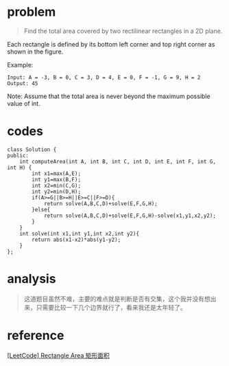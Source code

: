 # problem
> Find the total area covered by two rectilinear rectangles in a 2D plane.

Each rectangle is defined by its bottom left corner and top right corner as shown in the figure.

Example:
```
Input: A = -3, B = 0, C = 3, D = 4, E = 0, F = -1, G = 9, H = 2
Output: 45
```

Note:
Assume that the total area is never beyond the maximum possible value of int.

# codes
```
class Solution {
public:
    int computeArea(int A, int B, int C, int D, int E, int F, int G, int H) {
        int x1=max(A,E);
        int y1=max(B,F);
        int x2=min(C,G);
        int y2=min(D,H);
        if(A>=G||B>=H||E>=C||F>=D){
            return solve(A,B,C,D)+solve(E,F,G,H);
        }else{
            return solve(A,B,C,D)+solve(E,F,G,H)-solve(x1,y1,x2,y2);
        }   
    }
    int solve(int x1,int y1,int x2,int y2){
        return abs(x1-x2)*abs(y1-y2);
    }
};
```

# analysis
>这道题目虽然不难，主要的难点就是判断是否有交集，这个我并没有想出来，只需要比较一下几个边界就行了，看来我还是太年轻了。

# reference
[[LeetCode] Rectangle Area 矩形面积][1]

[1]: http://www.cnblogs.com/grandyang/p/4563153.html
